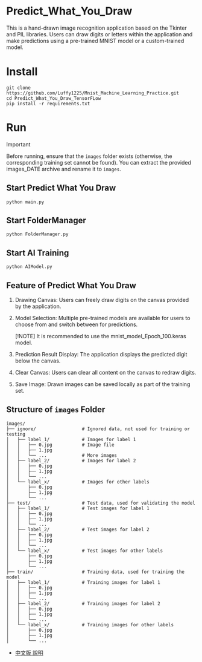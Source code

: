 ﻿# Predict_What_You_Draw

This is a hand-drawn image recognition application based on the Tkinter and PIL libraries. Users can draw digits or letters within the application and make predictions using a pre-trained MNIST model or a custom-trained model.

# Install 

```
git clone https://github.com/Luffy1225/Mnist_Machine_Learning_Practice.git
cd Predict_What_You_Draw_TensorFLow
pip install -r requirements.txt
```


# Run

> [!IMPORTANT]
> Before running, ensure that the `images` folder exists (otherwise, the corresponding training set cannot be found).
> You can extract the provided images_DATE archive and rename it to `images`.

## Start Predict What You Draw

```
python main.py
```

## Start FolderManager
```
python FolderManager.py
```

## Start AI Training
```
python AIModel.py
```

## Feature of Predict What You Draw 

1. Drawing Canvas:
    Users can freely draw digits on the canvas provided by the application.

2. Model Selection:
    Multiple pre-trained models are available for users to choose from and switch between for predictions.

    [!NOTE]
    It is recommended to use the mnist_model_Epoch_100.keras model.

3. Prediction Result Display:
    The application displays the predicted digit below the canvas.

4. Clear Canvas:
    Users can clear all content on the canvas to redraw digits.

5. Save Image:
    Drawn images can be saved locally as part of the training set.


## Structure of `images` Folder

    images/
    ├── ignore/                 # Ignored data, not used for training or testing
    │   ├── label_1/            # Images for label 1
    │   │   ├── 0.jpg           # Image file
    │   │   ├── 1.jpg
    │   │   └── ...             # More images
    │   ├── label_2/            # Images for label 2
    │   │   ├── 0.jpg
    │   │   ├── 1.jpg
    │   │   └── ...
    │   └── label_x/            # Images for other labels
    │       ├── 0.jpg
    │       ├── 1.jpg
    │       └── ...
    ├── test/                   # Test data, used for validating the model
    │   ├── label_1/            # Test images for label 1
    │   │   ├── 0.jpg
    │   │   ├── 1.jpg
    │   │   └── ...
    │   ├── label_2/            # Test images for label 2
    │   │   ├── 0.jpg
    │   │   ├── 1.jpg
    │   │   └── ...
    │   └── label_x/            # Test images for other labels
    │       ├── 0.jpg
    │       ├── 1.jpg
    │       └── ...
    ├── train/                  # Training data, used for training the model
    │   ├── label_1/            # Training images for label 1
    │   │   ├── 0.jpg
    │   │   ├── 1.jpg
    │   │   └── ...
    │   ├── label_2/            # Training images for label 2
    │   │   ├── 0.jpg
    │   │   ├── 1.jpg
    │   │   └── ...
    │   └── label_x/            # Training images for other labels
    │       ├── 0.jpg
    │       ├── 1.jpg
    │       └── ...




- [中文版 說明](README_zh_TW.md)
